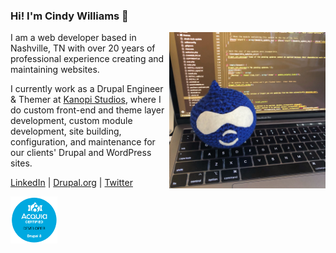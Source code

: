 ### Hi! I'm Cindy Williams 👋

<img src="https://github.com/cindytwilliams/cindytwilliams/blob/master/drupal-drop.jpg" width="250" align="right">I am a web developer based in Nashville, TN with over 20 years of professional experience creating and maintaining websites.

I currently work as a Drupal Engineer & Themer at [Kanopi Studios](https://kanopi.com), where I do custom front-end and theme layer development, custom module development, site building, configuration, and maintenance for our clients' Drupal and WordPress sites.

[LinkedIn](https://www.linkedin.com/in/cindytwilliams) | [Drupal.org](https://www.drupal.org/u/cindytwilliams) | [Twitter](https://twitter.com/cindytwilliams)

<img src="https://github.com/cindytwilliams/cindytwilliams/blob/master/acquia-certified-developer-drupal-8.png" width="75">
